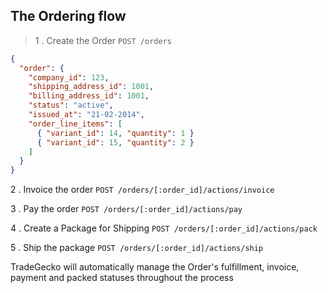 ## The Ordering flow

> 1 . Create the Order
`POST /orders`

```json
{
  "order": {
    "company_id": 123,
    "shipping_address_id": 1001,
    "billing_address_id": 1001,
    "status": "active",
    "issued_at": "21-02-2014",
    "order_line_items": [
      { "variant_id": 14, "quantity": 1 }
      { "variant_id": 15, "quantity": 2 }
    ]
  }
}
```

2 . Invoice the order
`POST /orders/[:order_id]/actions/invoice`

3 . Pay the order
`POST /orders/[:order_id]/actions/pay`

4 . Create a Package for Shipping
`POST /orders/[:order_id]/actions/pack`

5 . Ship the package
`POST /orders/[:order_id]/actions/ship`

TradeGecko will automatically manage the Order's fulfillment, invoice, payment and packed statuses
throughout the process

